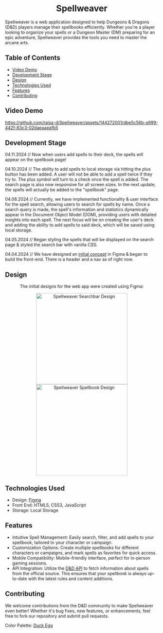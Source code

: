<h1 align="center">Spellweaver</h1>
Spellweaver is a web application designed to help Dungeons &amp; Dragons (D&D) players manage their spellbooks efficiently. Whether you're a player looking to organize your spells or a Dungeon Master (DM) preparing for an epic adventure, Spellweaver provides the tools you need to master the arcane arts.

## Table of Contents
- [Video Demo](#video-demo)
- [Development Stage](#development-stage)
- [Design](#design)
- [Technologies Used](#technologies-used)
- [Features](#features)
- [Contributing](#contributing)

## Video Demo
https://github.com/raisa-d/Spellweaver/assets/144272001/dbe5c56b-a999-442f-83c3-02daeaaeafb5

## Development Stage
04.11.2024 //
Now when users add spells to their deck, the spells will appear on the spellbook page!

04.10.2024 // 
The ability to add spells to local storage via hitting the plus button has been added. A user will not be able to add a spell twice if they try to. The plus symbol will turn to a check once the spell is added. The search page is also now responsive for all screen sizes. In the next update, the spells will actually be added to the "spellbook" page.

04.08.2024 // 
Currently, we have implemented functionality & user interface for the spell search, allowing users to search for spells by name. Once a search query is made, the spell's information and statistics dynamically appear in the Document Object Model (DOM), providing users with detailed insights into each spell. The next focus will be on creating the user's deck and adding the ability to add spells to said deck, which will be saved using local storage.

04.05.2024 //
Began styling the spells that will be displayed on the search page & styled the search bar with vanilla CSS.

04.04.2024 //
We have designed an [initial concept](#design) in Figma & began to build the front-end. There is a header and a nav as of right now.

## Design
<p align="center">
The initial designs for the web app were created using Figma:
</p>
<p align="center">
  <img height="300" alt="Spellweaver Searchbar Design" src="https://github.com/raisa-d/Spellweaver/assets/144272001/26740ede-b299-4e2b-bab2-7205035c9687">
  <img height="300" alt="Spellweaver Spellbook Design" src="https://github.com/raisa-d/Spellweaver/assets/144272001/0926619a-311d-4e33-a9c6-87edfaa48f8d">
</p>

## Technologies Used
- Design: [Figma](https://www.figma.com/)
- Front End: HTML5, CSS3, JavaScript
- Storage: Local Storage

## Features
-  Intuitive Spell Management: Easily search, filter, and add spells to your spellbook, tailored to your character or campaign.
-  Customization Options: Create multiple spellbooks for different characters or campaigns, and mark spells as favorites for quick access.
-  Mobile Compatibility: Mobile-friendly interface, perfect for in-person gaming sessions.
- API Integration: Utilize the [D&D API](https://www.dnd5eapi.co/) to fetch information about spells from the official source. This ensures that your spellbook is always up-to-date with the latest rules and content additions.

## Contributing
We welcome contributions from the D&D community to make Spellweaver even better! Whether it's bug fixes, new features, or enhancements, feel free to fork our repository and submit pull requests. 

Color Palette: [Duck Egg](https://www.colorhub.app/browse/duck-egg)
